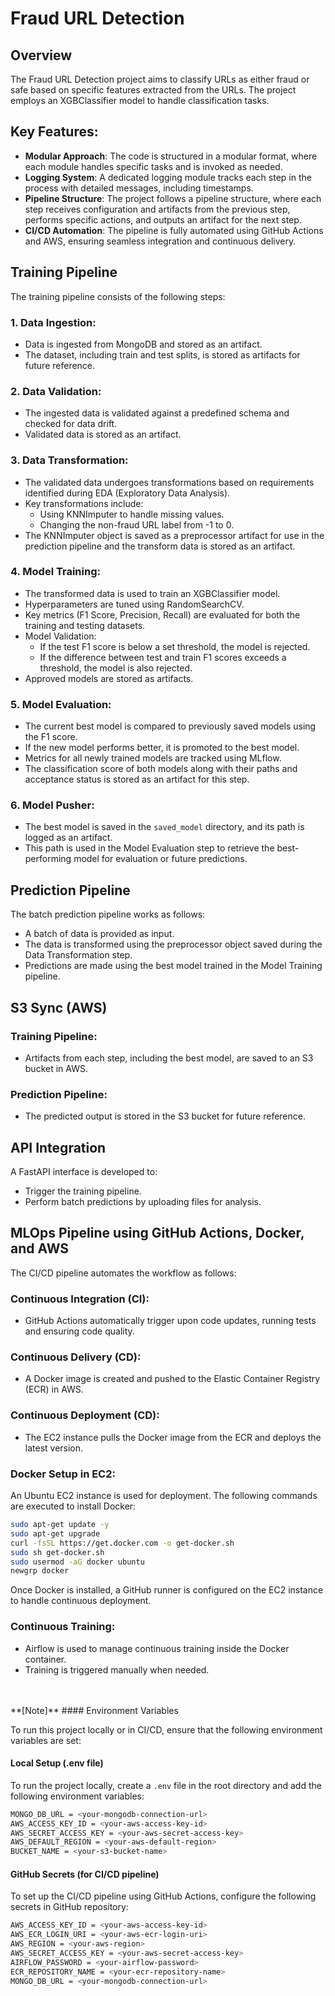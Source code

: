 # Fraud URL Detection

## Overview
The Fraud URL Detection project aims to classify URLs as either fraud or safe based on specific features extracted from the URLs. The project employs an XGBClassifier model to handle classification tasks.

## Key Features:
- **Modular Approach**: The code is structured in a modular format, where each module handles specific tasks and is invoked as needed.
- **Logging System**: A dedicated logging module tracks each step in the process with detailed messages, including timestamps.
- **Pipeline Structure**: The project follows a pipeline structure, where each step receives configuration and artifacts from the previous step, performs specific actions, and outputs an artifact for the next step.
- **CI/CD Automation**: The pipeline is fully automated using GitHub Actions and AWS, ensuring seamless integration and continuous delivery.

## Training Pipeline
The training pipeline consists of the following steps:

### 1. Data Ingestion:
- Data is ingested from MongoDB and stored as an artifact.
- The dataset, including train and test splits, is stored as artifacts for future reference.

### 2. Data Validation:
- The ingested data is validated against a predefined schema and checked for data drift.
- Validated data is stored as an artifact.

### 3. Data Transformation:
- The validated data undergoes transformations based on requirements identified during EDA (Exploratory Data Analysis).
- Key transformations include:
  - Using KNNImputer to handle missing values.
  - Changing the non-fraud URL label from -1 to 0.
- The KNNImputer object is saved as a preprocessor artifact for use in the prediction pipeline and the transform data is stored as an artifact.

### 4. Model Training:
- The transformed data is used to train an XGBClassifier model.
- Hyperparameters are tuned using RandomSearchCV.
- Key metrics (F1 Score, Precision, Recall) are evaluated for both the training and testing datasets.
- Model Validation:
  - If the test F1 score is below a set threshold, the model is rejected.
  - If the difference between test and train F1 scores exceeds a threshold, the model is also rejected.
- Approved models are stored as artifacts.

### 5. Model Evaluation:
- The current best model is compared to previously saved models using the F1 score.
- If the new model performs better, it is promoted to the best model.
- Metrics for all newly trained models are tracked using MLflow.
- The classification score of both models along with their paths and acceptance status is stored as an artifact for this step.

### 6. Model Pusher:
- The best model is saved in the `saved_model` directory, and its path is logged as an artifact.
- This path is used in the Model Evaluation step to retrieve the best-performing model for evaluation or future predictions.

## Prediction Pipeline
The batch prediction pipeline works as follows:
- A batch of data is provided as input.
- The data is transformed using the preprocessor object saved during the Data Transformation step.
- Predictions are made using the best model trained in the Model Training pipeline.

## S3 Sync (AWS)
### Training Pipeline:
- Artifacts from each step, including the best model, are saved to an S3 bucket in AWS.

### Prediction Pipeline:
- The predicted output is stored in the S3 bucket for future reference.

## API Integration
A FastAPI interface is developed to:
- Trigger the training pipeline.
- Perform batch predictions by uploading files for analysis.

## MLOps Pipeline using GitHub Actions, Docker, and AWS
The CI/CD pipeline automates the workflow as follows:

### Continuous Integration (CI):
- GitHub Actions automatically trigger upon code updates, running tests and ensuring code quality.

### Continuous Delivery (CD):
- A Docker image is created and pushed to the Elastic Container Registry (ECR) in AWS.

### Continuous Deployment (CD):
- The EC2 instance pulls the Docker image from the ECR and deploys the latest version.

### Docker Setup in EC2:
An Ubuntu EC2 instance is used for deployment. The following commands are executed to install Docker:
```bash
sudo apt-get update -y
sudo apt-get upgrade
curl -fsSL https://get.docker.com -o get-docker.sh
sudo sh get-docker.sh
sudo usermod -aG docker ubuntu
newgrp docker
```
Once Docker is installed, a GitHub runner is configured on the EC2 instance to handle continuous deployment.

### Continuous Training:
- Airflow is used to manage continuous training inside the Docker container.
- Training is triggered manually when needed. 
<br> 
<br> 
**[Note]**
#### Environment Variables

To run this project locally or in CI/CD, ensure that the following environment variables are set:

#### Local Setup (.env file)

To run the project locally, create a `.env` file in the root directory and add the following environment variables:

```bash
MONGO_DB_URL = <your-mongodb-connection-url>
AWS_ACCESS_KEY_ID = <your-aws-access-key-id>
AWS_SECRET_ACCESS_KEY = <your-aws-secret-access-key>
AWS_DEFAULT_REGION = <your-aws-default-region>
BUCKET_NAME = <your-s3-bucket-name>
```

#### GitHub Secrets (for CI/CD pipeline)

To set up the CI/CD pipeline using GitHub Actions, configure the following secrets in GitHub repository:

```bash
AWS_ACCESS_KEY_ID = <your-aws-access-key-id>
AWS_ECR_LOGIN_URI = <your-aws-ecr-login-uri>
AWS_REGION = <your-aws-region>
AWS_SECRET_ACCESS_KEY = <your-aws-secret-access-key>
AIRFLOW_PASSWORD = <your-airflow-password>
ECR_REPOSITORY_NAME = <your-ecr-repository-name>
MONGO_DB_URL = <your-mongodb-connection-url>
```

